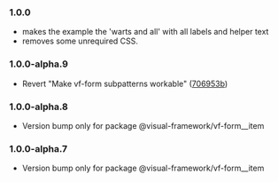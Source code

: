 ### 1.0.0

- makes the example the 'warts and all' with all labels and helper text
- removes some unrequired CSS.

### 1.0.0-alpha.9

- Revert "Make vf-form subpatterns workable" ([706953b](https://github.com/visual-framework/vf-core/commit/706953b6fcfbbd1965d17b2ca082432af90ab752))

### 1.0.0-alpha.8

- Version bump only for package @visual-framework/vf-form__item

### 1.0.0-alpha.7

- Version bump only for package @visual-framework/vf-form__item
